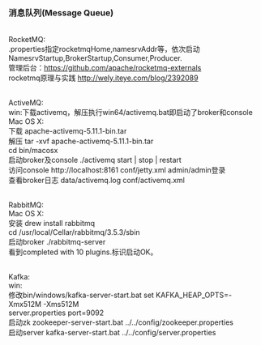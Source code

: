 ### 消息队列(Message Queue)

<br>RocketMQ:<br>
.properties指定rocketmqHome,namesrvAddr等，依次启动NamesrvStartup,BrokerStartup,Consumer,Producer. <br>
管理后台：https://github.com/apache/rocketmq-externals <br>
rocketmq原理与实践 http://wely.iteye.com/blog/2392089<br>

<br>ActiveMQ:<br>
win:下载activemq，解压执行win64/activemq.bat即启动了broker和console<br>
Mac OS X:<br>
下载 apache-activemq-5.11.1-bin.tar<br>
解压 tar -xvf apache-activemq-5.11.1-bin.tar<br>
cd bin/macosx<br>
启动broker及console ./activemq start | stop | restart<br>
访问console http://localhost:8161 conf/jetty.xml admin/admin登录<br>
查看broker日志 data/activemq.log conf/activemq.xml<br>

<br>RabbitMQ:<br>
Mac OS X:<br>
安装 drew install rabbitmq<br>
cd /usr/local/Cellar/rabbitmq/3.5.3/sbin<br>
启动broker ./rabbitmq-server<br>
看到completed with 10 plugins.标识启动OK。<br>

<br>Kafka:<br>
win:<br>
修改bin/windows/kafka-server-start.bat set KAFKA_HEAP_OPTS=-Xmx512M -Xms512M<br>
server.properties port=9092<br>
启动zk zookeeper-server-start.bat ../../config/zookeeper.properties<br>
启动server kafka-server-start.bat ../../config/server.properties<br>
